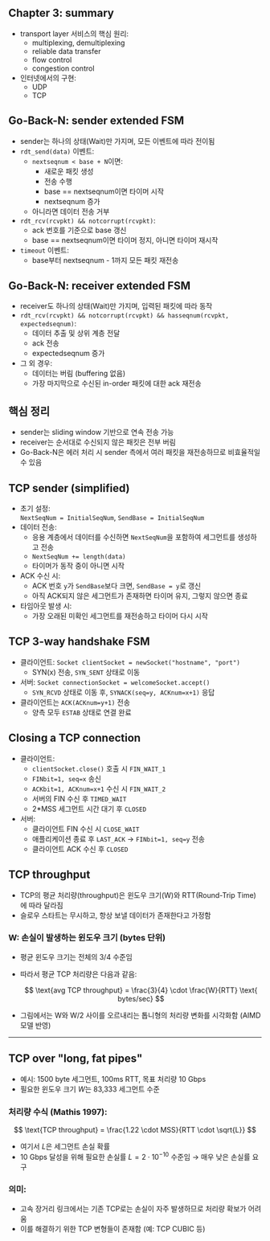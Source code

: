 ## Chapter 3: summary
- transport layer 서비스의 핵심 원리:
  - multiplexing, demultiplexing
  - reliable data transfer
  - flow control
  - congestion control
- 인터넷에서의 구현:
  - UDP
  - TCP

## Go-Back-N: sender extended FSM
- sender는 하나의 상태(Wait)만 가지며, 모든 이벤트에 따라 전이됨
- `rdt_send(data)` 이벤트:
  - `nextseqnum < base + N`이면:
    - 새로운 패킷 생성
    - 전송 수행
    - base == nextseqnum이면 타이머 시작
    - nextseqnum 증가
  - 아니라면 데이터 전송 거부
- `rdt_rcv(rcvpkt) && notcorrupt(rcvpkt)`:
  - ack 번호를 기준으로 base 갱신
  - base == nextseqnum이면 타이머 정지, 아니면 타이머 재시작
- `timeout` 이벤트:
  - base부터 nextseqnum - 1까지 모든 패킷 재전송

## Go-Back-N: receiver extended FSM
- receiver도 하나의 상태(Wait)만 가지며, 입력된 패킷에 따라 동작
- `rdt_rcv(rcvpkt) && notcorrupt(rcvpkt) && hasseqnum(rcvpkt, expectedseqnum)`:
  - 데이터 추출 및 상위 계층 전달
  - ack 전송
  - expectedseqnum 증가
- 그 외 경우:
  - 데이터는 버림 (buffering 없음)
  - 가장 마지막으로 수신된 in-order 패킷에 대한 ack 재전송

## 핵심 정리
- sender는 sliding window 기반으로 연속 전송 가능
- receiver는 순서대로 수신되지 않은 패킷은 전부 버림
- Go-Back-N은 에러 처리 시 sender 측에서 여러 패킷을 재전송하므로 비효율적일 수 있음

## TCP sender (simplified)
- 초기 설정:  
  `NextSeqNum = InitialSeqNum`, `SendBase = InitialSeqNum`
- 데이터 전송:
  - 응용 계층에서 데이터를 수신하면 `NextSeqNum`을 포함하여 세그먼트를 생성하고 전송
  - `NextSeqNum += length(data)`
  - 타이머가 동작 중이 아니면 시작
- ACK 수신 시:
  - ACK 번호 `y`가 `SendBase`보다 크면, `SendBase = y`로 갱신
  - 아직 ACK되지 않은 세그먼트가 존재하면 타이머 유지, 그렇지 않으면 종료
- 타임아웃 발생 시:
  - 가장 오래된 미확인 세그먼트를 재전송하고 타이머 다시 시작

## TCP 3-way handshake FSM
- 클라이언트: `Socket clientSocket = newSocket("hostname", "port")`
  - SYN(x) 전송, `SYN_SENT` 상태로 이동
- 서버: `Socket connectionSocket = welcomeSocket.accept()`
  - `SYN_RCVD` 상태로 이동 후, `SYNACK(seq=y, ACKnum=x+1)` 응답
- 클라이언트는 `ACK(ACKnum=y+1)` 전송
  - 양측 모두 `ESTAB` 상태로 연결 완료

## Closing a TCP connection
- 클라이언트:
  - `clientSocket.close()` 호출 시 `FIN_WAIT_1`
  - `FINbit=1, seq=x` 송신
  - `ACKbit=1, ACKnum=x+1` 수신 시 `FIN_WAIT_2`
  - 서버의 FIN 수신 후 `TIMED_WAIT`
  - 2*MSS 세그먼트 시간 대기 후 `CLOSED`
- 서버:
  - 클라이언트 FIN 수신 시 `CLOSE_WAIT`
  - 애플리케이션 종료 후 `LAST_ACK` → `FINbit=1, seq=y` 전송
  - 클라이언트 ACK 수신 후 `CLOSED`

## TCP throughput

- TCP의 평균 처리량(throughput)은 윈도우 크기(W)와 RTT(Round-Trip Time)에 따라 달라짐
- 슬로우 스타트는 무시하고, 항상 보낼 데이터가 존재한다고 가정함

### W: 손실이 발생하는 윈도우 크기 (bytes 단위)
- 평균 윈도우 크기는 전체의 3/4 수준임
- 따라서 평균 TCP 처리량은 다음과 같음:
  
  $$
  \text{avg TCP throughput} = \frac{3}{4} \cdot \frac{W}{RTT} \text{ bytes/sec}
  $$

- 그림에서는 W와 W/2 사이를 오르내리는 톱니형의 처리량 변화를 시각화함 (AIMD 모델 반영)

---

## TCP over "long, fat pipes"

- 예시: 1500 byte 세그먼트, 100ms RTT, 목표 처리량 10 Gbps
- 필요한 윈도우 크기 $W$는 83,333 세그먼트 수준

### 처리량 수식 (Mathis 1997):
$$
\text{TCP throughput} = \frac{1.22 \cdot MSS}{RTT \cdot \sqrt{L}}
$$

- 여기서 $L$은 세그먼트 손실 확률
- 10 Gbps 달성을 위해 필요한 손실률 $L = 2 \cdot 10^{-10}$ 수준임 → 매우 낮은 손실률 요구

### 의미:
- 고속 장거리 링크에서는 기존 TCP로는 손실이 자주 발생하므로 처리량 확보가 어려움
- 이를 해결하기 위한 TCP 변형들이 존재함 (예: TCP CUBIC 등)




